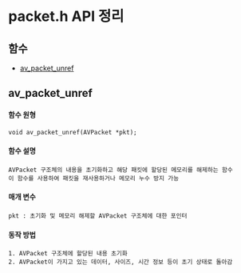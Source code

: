 # packet.h API 정리


## 함수

- [av_packet_unref](#av_packet_unref )



## av_packet_unref 

#### 함수 원형

```
void av_packet_unref(AVPacket *pkt);
```

#### 함수 설명

```
AVPacket 구조체의 내용을 초기화하고 해당 패킷에 할당된 메모리를 해제하는 함수
이 함수를 사용하여 패킷을 재사용하거나 메모리 누수 방지 가능
```

#### 매개 변수

```
pkt : 초기화 및 메모리 해제할 AVPacket 구조체에 대한 포인터
```

#### 동작 방법

```
1. AVPacket 구조체에 할당된 내용 초기화
2. AVPacket이 가지고 있는 데이터, 사이즈, 시간 정보 등이 초기 상태로 돌아감
```

<br>

